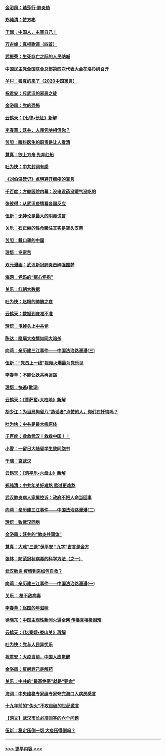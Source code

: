 #### [金浴凤：踏莎行‧肺炎劫](../pages/nsc993/n11858227.md?t=02101802) 
#### [郑纯清：赞方彬](../pages/nsc993/n11856803.md?t=02101802) 
#### [千瑞；中国人，主宰自己！](../pages/nsc993/n11856793.md?t=02101802) 
#### [万古缘：真相歌谣（四首）](../pages/nsc993/n11856263.md?t=02101802) 
#### [武振荣：生死存亡之际的人民呐喊](../pages/nsc993/n11856256.md?t=02101802) 
#### [中国民主党全国联合总部第四次代表大会在洛杉矶召开](../pages/nsc993/n11856344.md?t=02101802) 
#### [羊村：狼真的来了（2020中国寓言）](../pages/nsc993/n11856229.md?t=02101802) 
#### [祝君安：斥武汉的邪恶之徒](../pages/nsc993/n11855861.md?t=02101802) 
#### [金浴凤：党的恐怖](../pages/nsc993/n11855849.md?t=02101802) 
#### [云鹤天：《七律▪长征》新解](../pages/nsc993/n11855479.md?t=02101802) 
#### [李春草：妖共，人民凭啥相信你？](../pages/nsc993/n11855196.md?t=02101802) 
#### [苦胆：眼科医生的职责是让人看清](../pages/nsc993/n11853840.md?t=02101802) 
#### [慧真：欲上方舟 先弃红船](../pages/nsc993/n11853483.md?t=02101802) 
#### [吐为快：中共封网有感](../pages/nsc993/n11852575.md?t=02101802) 
#### [《刘伯温碑记》点明避开瘟疫的真言](../pages/nsc993/n11852128.md?t=02101802) 
#### [千百度：方舱医院内幕：没电没药没暖气没吃的](../pages/nsc993/n11850211.md?t=02101802) 
#### [张彼得：从武汉疫情看各国反应](../pages/nsc993/n11850102.md?t=02101802) 
#### [伍新：无神论是最大的阴毒谎言](../pages/nsc993/n11846129.md?t=02101802) 
#### [关乐：石正丽的性命赌注其实是空头支票](../pages/nsc993/n11846109.md?t=02101802) 
#### [苦胆：戴口罩的中国](../pages/nsc993/n11845576.md?t=02101802) 
#### [理悟：专家苦](../pages/nsc993/n11845564.md?t=02101802) 
#### [双元漫画：武汉新冠肺炎击碎强国梦](../pages/nsc993/n11843320.md?t=02101802) 
#### [海网：党妈的“瘟心怀抱”](../pages/nsc993/n11840740.md?t=02101802) 
#### [关乐：红朝大数据](../pages/nsc993/n11840675.md?t=02101802) 
#### [吐为快：赵粉的肺腑之哀](../pages/nsc993/n11840618.md?t=02101802) 
#### [云鹤天：数据到底准不准](../pages/nsc993/n11840325.md?t=02101802) 
#### [理悟：甩掉头上中共党](../pages/nsc993/n11838826.md?t=02101802) 
#### [陈达：隐瞒大疫情如同大暗杀](../pages/nsc993/n11838771.md?t=02101802) 
#### [向莉：亲历建三江事件——中国法治路漫漫(三)](../pages/nsc993/n11831825.md?t=02101802) 
#### [伍新：“党员上一线”视频火爆最为党乐见](../pages/nsc993/n11838200.md?t=02101802) 
#### [李春草：不能让妖共再逍遥](../pages/nsc993/n11838102.md?t=02101802) 
#### [理悟：快逃(歌词)](../pages/nsc993/n11838083.md?t=02101802) 
#### [云鹤天：《菩萨蛮▪大柏地》新解](../pages/nsc993/n11838059.md?t=02101802) 
#### [胡少江：为当局拘留八“造谣者”点赞的人，你们在忏悔吗？](../pages/nsc993/n11836801.md?t=02101802) 
#### [吐为快：中共是最大病原体](../pages/nsc993/n11836748.md?t=02101802) 
#### [千百度：救救武汉！救救中国！！](../pages/nsc993/n11836145.md?t=02101802) 
#### [小雪：一留日大陆留学生致同胞书](../pages/nsc993/n11834624.md?t=02101802) 
#### [千瑞：哀武汉](../pages/nsc993/n11833647.md?t=02101802) 
#### [云鹤天：《清平乐▪六盘山》新解](../pages/nsc993/n11833611.md?t=02101802) 
#### [郑纯清：中共年关好难熬 熬过更难熬](../pages/nsc993/n11833489.md?t=02101802) 
#### [武汉肺炎病人家属控诉：政府不把人命当回事](../pages/nsc993/n11833205.md?t=02101802) 
#### [向莉：亲历建三江事件——中国法治路漫漫(二)](../pages/nsc993/n11829102.md?t=02101802) 
#### [理悟：致武汉同胞](../pages/nsc993/n11831522.md?t=02101802) 
#### [金浴凤：妖共的“肺炎共同体”](../pages/nsc993/n11829448.md?t=02101802) 
#### [慧真：大难“三退”保平安 “九字”吉言是金方](../pages/nsc993/n11829501.md?t=02101802) 
#### [张林：防范冠状病毒的科学方法（之一）](../pages/nsc993/n11828618.md?t=02101802) 
#### [武汉肺炎 疫情到来如何自救？](../pages/nsc993/n11827632.md?t=02101802) 
#### [向莉：亲历建三江事件——中国法治路漫漫(一)](../pages/nsc993/n11827190.md?t=02101802) 
#### [关乐： 枪不敌病毒](../pages/nsc993/n11826746.md?t=02101802) 
#### [李春草：赵国的年滋味](../pages/nsc993/n11826321.md?t=02101802) 
#### [徐晓东：中国主观性新闻火遍全网 传播真相极困难](../pages/nsc993/n11826508.md?t=02101802) 
#### [云鹤天：《忆秦娥▪娄山关》再解](../pages/nsc993/n11824682.md?t=02101802) 
#### [吐为快：党与人民异忧乐](../pages/nsc993/n11824660.md?t=02101802) 
#### [祝君安：大疫当前，中国人应觉醒](../pages/nsc993/n11821946.md?t=02101802) 
#### [金浴凤：反躬罪己是解药](../pages/nsc993/n11820280.md?t=02101802) 
#### [关乐：中共的“最高绝密”就是“要命”](../pages/nsc993/n11816946.md?t=02101802) 
#### [海网：中央维稳专家组专家夸完海口入病房感言](../pages/nsc993/n11815138.md?t=02101802) 
#### [十九年前的“伪火”不攻自破的世纪谎言](../pages/nsc993/n11813238.md?t=02101802) 
#### [【网文】武汉市长必须回答的六个问题](../pages/nsc993/n11813848.md?t=02101802) 
#### [伍新：稳定压倒一切 大疫压得倒吗？](../pages/nsc993/n11812634.md?t=02101802) 

----
#### [ >>> 更早内容 <<< ](../indexes/nsc993-earlier.md)
